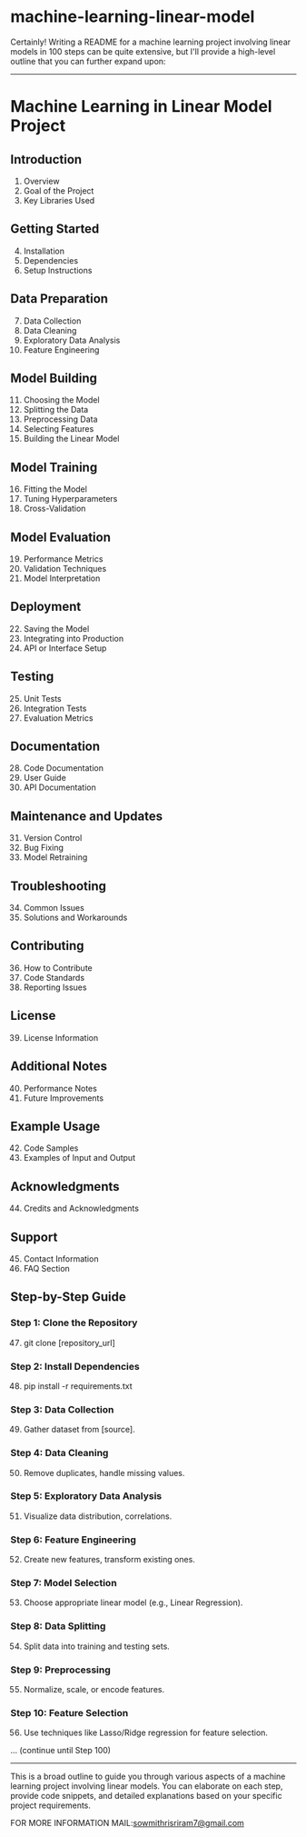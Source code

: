 # machine-learning-linear-model
Certainly! Writing a README for a machine learning project involving linear models in 100 steps can be quite extensive, but I'll provide a high-level outline that you can further expand upon:

---

# Machine Learning in Linear Model Project

## Introduction
1. Overview
2. Goal of the Project
3. Key Libraries Used

## Getting Started
4. Installation
5. Dependencies
6. Setup Instructions

## Data Preparation
7. Data Collection
8. Data Cleaning
9. Exploratory Data Analysis
10. Feature Engineering

## Model Building
11. Choosing the Model
12. Splitting the Data
13. Preprocessing Data
14. Selecting Features
15. Building the Linear Model

## Model Training
16. Fitting the Model
17. Tuning Hyperparameters
18. Cross-Validation

## Model Evaluation
19. Performance Metrics
20. Validation Techniques
21. Model Interpretation

## Deployment
22. Saving the Model
23. Integrating into Production
24. API or Interface Setup

## Testing
25. Unit Tests
26. Integration Tests
27. Evaluation Metrics

## Documentation
28. Code Documentation
29. User Guide
30. API Documentation

## Maintenance and Updates
31. Version Control
32. Bug Fixing
33. Model Retraining

## Troubleshooting
34. Common Issues
35. Solutions and Workarounds

## Contributing
36. How to Contribute
37. Code Standards
38. Reporting Issues

## License
39. License Information

## Additional Notes
40. Performance Notes
41. Future Improvements

## Example Usage
42. Code Samples
43. Examples of Input and Output

## Acknowledgments
44. Credits and Acknowledgments

## Support
45. Contact Information
46. FAQ Section

## Step-by-Step Guide

### Step 1: Clone the Repository
47. git clone [repository_url]

### Step 2: Install Dependencies
48. pip install -r requirements.txt

### Step 3: Data Collection
49. Gather dataset from [source].

### Step 4: Data Cleaning
50. Remove duplicates, handle missing values.

### Step 5: Exploratory Data Analysis
51. Visualize data distribution, correlations.

### Step 6: Feature Engineering
52. Create new features, transform existing ones.

### Step 7: Model Selection
53. Choose appropriate linear model (e.g., Linear Regression).

### Step 8: Data Splitting
54. Split data into training and testing sets.

### Step 9: Preprocessing
55. Normalize, scale, or encode features.

### Step 10: Feature Selection
56. Use techniques like Lasso/Ridge regression for feature selection.

... (continue until Step 100)

---

This is a broad outline to guide you through various aspects of a machine learning project involving linear models. You can elaborate on each step, provide code snippets, and detailed explanations based on your specific project requirements.

FOR MORE INFORMATION
MAIL:sowmithrisriram7@gmail.com